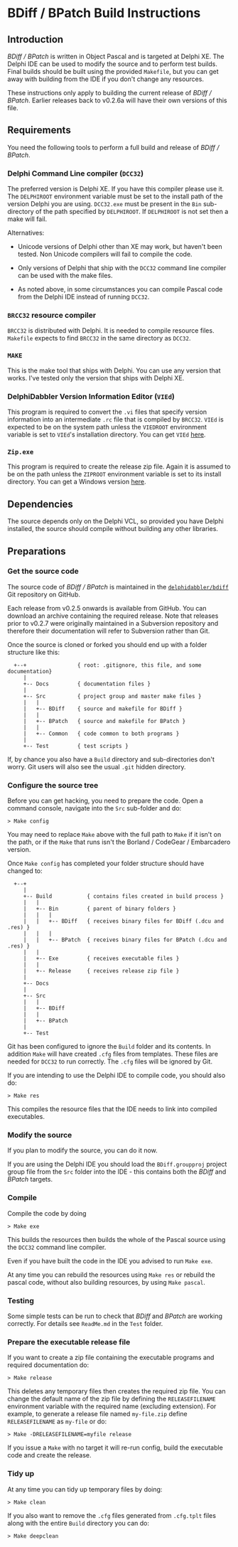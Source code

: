 # BDiff / BPatch Build Instructions

## Introduction

_BDiff / BPatch_ is written in Object Pascal and is targeted at Delphi XE. The Delphi IDE can be used to modify the source and to perform test builds. Final builds should be built using the provided `Makefile`, but you can get away with building from the IDE if you don't change any resources.

These instructions only apply to building the current release of _BDiff / BPatch_. Earlier releases back to v0.2.6a will have their own versions of this file.

## Requirements

You need the following tools to perform a full build and release of _BDiff / BPatch_.

### Delphi Command Line compiler (`DCC32`)

The preferred version is Delphi XE. If you have this compiler please use it. The `DELPHIROOT` environment variable must be set to the install path of the version Delphi you are using. `DCC32.exe` must be present in the `Bin` sub-directory of the path specified by `DELPHIROOT`. If `DELPHIROOT` is not set then a make will fail.

Alternatives:

* Unicode versions of Delphi other than XE may work, but haven't been tested. Non Unicode compilers will fail to compile the code.

* Only versions of Delphi that ship with the `DCC32` command line compiler can be used with the make files.

* As noted above, in some circumstances you can compile Pascal code from the Delphi IDE instead of running `DCC32`.

### `BRCC32` resource compiler

`BRCC32` is distributed with Delphi. It is needed to compile resource files. `Makefile` expects to find `BRCC32` in the same directory as `DCC32`.

### `MAKE`

This is the make tool that ships with Delphi. You can use any version that works. I've tested only the version that ships with Delphi XE.

### DelphiDabbler Version Information Editor (`VIEd`)

This program is required to convert the `.vi` files that specify version information into an intermediate `.rc` file that is compiled by `BRCC32`. `VIEd` is expected to be on the system path unless the `VIEDROOT` environment variable is set to `VIEd`'s installation directory. You can get `VIEd` [here](https://github.com/delphidabbler/vied).

### `Zip.exe`

This program is required to create the release zip file. Again it is assumed to be on the path unless the `ZIPROOT` environment variable is set to its install directory. You can get a Windows version [here](http://stahlforce.com/dev/index.php?tool=zipunzip).

## Dependencies

The source depends only on the Delphi VCL, so provided you have Delphi installed, the source should compile without building any other libraries.

## Preparations

### Get the source code

The source code of _BDiff / BPatch_ is maintained in the [`delphidabbler/bdiff`](https://github.com/delphidabbler/bdiff) Git repository on GitHub.

Each release from v0.2.5 onwards is available from GitHub. You can download an archive containing the required release. Note that releases prior to v0.2.7 were originally maintained in a Subversion repository and therefore their documentation will refer to Subversion rather than Git.

Once the source is cloned or forked you should end up with a folder structure like this:

```
  +--+                { root: .gitignore, this file, and some documentation}
     |
     +-- Docs         { documentation files }
     |
     +-- Src          { project group and master make files }
     |   |
     |   +-- BDiff    { source and makefile for BDiff }
     |   |
     |   +-- BPatch   { source and makefile for BPatch }
     |   |
     |   +-- Common   { code common to both programs }
     |
     +-- Test         { test scripts }
```

If, by chance you also have a `Build` directory and sub-directories don't worry. Git users will also see the usual `.git` hidden directory.

### Configure the source tree

Before you can get hacking, you need to prepare the code. Open a command console, navigate into the `Src` sub-folder and do:

    > Make config

You may need to replace `Make` above with the full path to `Make` if it isn't on the path, or if the `Make` that runs isn't the Borland / CodeGear  / Embarcadero version.

Once `Make config` has completed your folder structure should have changed to:

```
  +--+
     |
     +-- Build           { contains files created in build process }
     |   |
     |   +-- Bin         { parent of binary folders }
     |   |   |
     |   |   +-- BDiff   { receives binary files for BDiff (.dcu and .res) }
     |   |   |
     |   |   +-- BPatch  { receives binary files for BPatch (.dcu and .res) }
     |   |
     |   +-- Exe         { receives executable files }
     |   |
     |   +-- Release     { receives release zip file }
     |
     +-- Docs
     |
     +-- Src
     |   |
     |   +-- BDiff
     |   |
     |   +-- BPatch
     |
     +-- Test
```

Git has been configured to ignore the `Build` folder and its contents. In addition `Make` will have created `.cfg` files from templates. These files are needed for `DCC32` to run correctly. The `.cfg` files will be ignored by Git.

If you are intending to use the Delphi IDE to compile code, you should also do:

    > Make res

This compiles the resource files that the IDE needs to link into compiled executables.

### Modify the source

If you plan to modify the source, you can do it now.

If you are using the Delphi IDE you should load the `BDiff.groupproj` project group file from the `Src` folder into the IDE - this contains both the _BDiff_ and _BPatch_ targets.

### Compile

Compile the code by doing

    > Make exe

This builds the resources then builds the whole of the Pascal source using the `DCC32` command line compiler.

Even if you have built the code in the IDE you advised to run `Make exe`.

At any time you can rebuild the resources using `Make res` or rebuild the pascal code, without also building resources, by using `Make pascal`.

### Testing

Some simple tests can be run to check that _BDiff_ and _BPatch_ are working correctly. For details see `ReadMe.md` in the `Test` folder.

### Prepare the executable release file

If you want to create a zip file containing the executable programs and required documentation do:

    > Make release

This deletes any temporary files then creates the required zip file. You can change the default name of the zip file by defining the `RELEASEFILENAME` environment variable with the required name (excluding extension). For example, to generate a release file named `my-file.zip` define `RELEASEFILENAME` as `my-file` or do:

    > Make -DRELEASEFILENAME=myfile release

If you issue a `Make` with no target it will re-run config, build the executable code and create the release.

### Tidy up

At any time you can tidy up temporary files by doing:

    > Make clean

If you also want to remove the `.cfg` files generated from `.cfg.tplt` files along with the entire `Build` directory you can do:

    > Make deepclean

